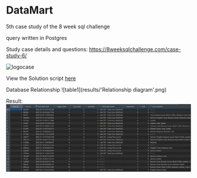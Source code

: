 # DataMart
5th case study of the 8 week sql challenge

query written in Postgres


Study case details and questions: https://8weeksqlchallenge.com/case-study-6/

![logocase](https://8weeksqlchallenge.com/images/case-study-designs/6.png)

View the Solution script [here](https://github.com/EwaoluwaO/8-week-sql-challenge/blob/fc97a56282fb062f915f7da75b18fbad6ea7e19d/DataMart/Cliquebaitscript.sql)

Database Relationship
![table1](results/'Relationship diagram'.png)

Result:
![table1](results/Result%20table.png)

